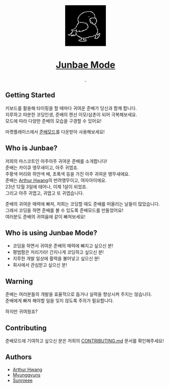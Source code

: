 <div align="center">
  <a href="https://marketplace.visualstudio.com/items?itemName=JunbaeJs.junbae-mode&ssr=false#overview">
    <img src="https://github.com/JunbaeJs/junbae-mode/blob/main/images/junbae_logo.png?raw=true" height="128">
    <h1 align="center">Junbae Mode</h1>
  </a>
</div>

<div align="center">
  <a aria-label="License" href="https://github.com/JunbaeJs/junbae-mode/blob/main/LICENSE">
    <img alt="" src="https://img.shields.io/npm/l/next.svg?style=for-the-badge&labelColor=000000">
  </a>
  <a aria-label="Join the community on GitHub" href="https://github.com/JunbaeJs/junbae-mode">
    <img alt="" src="https://img.shields.io/badge/Junbae%20Mode%20-blueviolet.svg?style=for-the-badge&logo=Github&labelColor=000000&logoWidth=20">
  </a>
</div>

## Getting Started
키보드를 활용해 타이핑을 할 때마다 귀여운 준배가 당신과 함께 합니다.<br/>
지루하고 따분한 코딩인생, 준배의 랜선 이모/삼촌이 되어 극복해보세요.<br/>
모드에 따라 다양한 준배의 모습을 구경할 수 있어요! 

마켓플레이스에서 [준배모드](https://marketplace.visualstudio.com/items?itemName=JunbaeJs.junbae-mode&ssr=false#overview)를 다운받아 사용해보세요!

## Who is Junbae?

저희의 마스코트인 아주아주 귀여운 준배를 소개합니다!<br/>
준배는 카이큐 앵무새이고, 아주 귀엽죠.<br/>
주황색 머리와 하얀색 배, 초록색 등을 가진 아주 귀여운 앵무새에요. <br/>
준배는 [Arthur Hwang](https://github.com/changchanghwang)의 반려앵무이고, 여자아이에요.<br/>
23년 12월 3일에 태어나, 이제 1살이 되었죠.<br/> 
그리고 아주 귀엽고, 귀엽고 또 귀엽습니다. <br/>

준배의 귀여운 매력에 빠져, 저희는 코딩할 때도 준배를 떠올리는 날들이 많았습니다.<br/>
그래서 코딩을 하면 준배를 볼 수 있도록 준배모드를 만들었어요!<br/>
여러분도 준배의 귀여움에 같이 빠져보세요!


## Who is using Junbae Mode?

- 코딩을 하면서 귀여운 준배의 매력에 빠지고 싶으신 분!
- 평범함은 저리가라! 간지나게 코딩하고 싶으신 분!
- 지루한 개발 일상에 활력을 불어넣고 싶으신 분!
- 회사에서 관심받고 싶으신 분!

## Warning
준배는 여러분들의 개발을 효율적으로 돕거나 실력을 향상시켜 주지는 않습니다.<br/>
준배에게 빠져 해야할 일을 잊지 않도록 주의가 필요합니다.

하지만 귀여웠죠?


## Contributing

준배모드에 기여하고 싶으신 분은 저희의 [CONTRIBUTING.md](/CONTRIBUTING.md) 문서를 확인해주세요!

## Authors
- [Arthur Hwang](https://github.com/changchanghwang)
- [Myunggyuns](https://github.com/myunggyuns)
- [Sunnieee](https://github.com/sunnieeeYoon)
